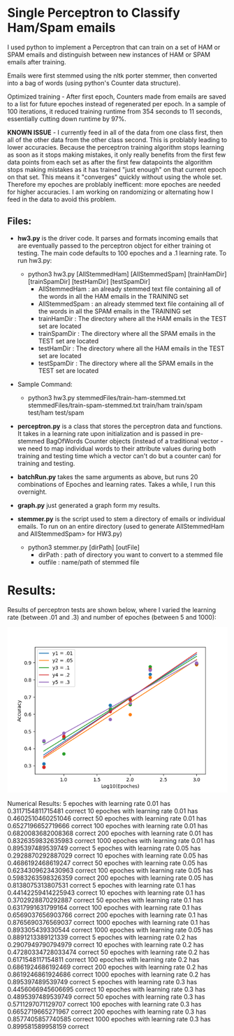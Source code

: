 # Single Perceptron to Classify Ham/Spam emails

I used python to implement a Perceptron that can train on a set of HAM or SPAM emails and distinguish between new instances of HAM or SPAM emails after training.

Emails were first stemmed using the nltk porter stemmer, then converted into a bag of words (using python's Counter data structure). 

Optimized training - After first epoch, Counters made from emails are saved to a list for future epoches instead of regenerated per epoch. In a sample of 100 iterations, it reduced training runtime from 354 seconds to 11 seconds, essentially cutting down runtime by 97%.

**KNOWN ISSUE** - I currently feed in all of the data from one class first, then all of the other data from the other class second. This is problably leading to lower accuracies. Because the perceptron training algorithm stops learning as soon as it stops making mistakes, it only really benefits from the first few data points from each set as after the first few datapoints the algorithm stops making mistakes as it has trained "just enough" on that current epoch on that set. This means it "converges" quickly without using the whole set. Therefore my epoches are problably inefficent: more epoches are needed for higher accuracies. I am working on randomizing or alternating how I feed in the data to avoid this problem.  

## Files:
* **hw3.py** is the driver code. It parses and formats incoming emails that are eventually passed to the perceptron object for either training ot testing. The main code defaults to 100 epoches and a .1 learning rate. To run hw3.py:

    * python3 hw3.py \[AllStemmedHam\] \[AllStemmedSpam\] \[trainHamDir\] \[trainSpamDir\] \[testHamDir\] \[testSpamDir\]
        * AllStemmedHam : an already stemmed text file containing all of the words in all the HAM emails in the TRAINING set
        * AllStemmedSpam : an already stemmed text file containing all of the words in all the SPAM emails in the TRAINING set
        * trainHamDir : The directory where all the HAM emails in the TEST set are located
        * trainSpamDir : The directory where all the SPAM emails in the TEST set are located
        * testHamDir : The directory where all the HAM emails in the TEST set are located
        * testSpamDir : The directory where all the SPAM emails in the TEST set are located

* Sample Command:
    * python3 hw3.py stemmedFiles/train-ham-stemmed.txt stemmedFiles/train-spam-stemmed.txt train/ham train/spam test/ham test/spam

* **perceptron.py** is a class that stores the perceptron data and functions. It takes in a learning rate upon initialization and is passed in pre-stemmed BagOfWords Counter objects (instead of a traditional vector - we need to map individual words to their attribute values during both training and testing time which a vector can't do but a counter can) for training and testing.
* **batchRun.py** takes the same arguments as above, but runs 20 combinations of Epoches and learning rates. Takes a while, I run this overnight.
* **graph.py** just generated a graph form my results.
* **stemmer.py** is the script used to stem a directory of emails or individual emails. To run on an entire directory (used to generate AllStemmedHam and AllStemmedSpam> for HW3.py)
    * python3 stemmer.py \[dirPath\] \[outFile\]
        * dirPath : path of directory you want to convert to a stemmed file
        * outfile : name/path of stemmed file

# Results:

Results of perceptron tests are shown below, where I varied the learning rate (between .01 and .3) and number of epoches (between 5 and 1000):

![Accuracy of perceptron given different learning rates and epoches](results/graphResults.png)

Numerical Results:
    5 epoches with learning rate 0.01 has 0.3117154811715481 correct
    10 epoches with learning rate 0.01 has 0.4602510460251046 correct
    50 epoches with learning rate 0.01 has 0.6527196652719666 correct
    100 epoches with learning rate 0.01 has 0.6820083682008368 correct
    200 epoches with learning rate 0.01 has 0.8326359832635983 correct
    1000 epoches with learning rate 0.01 has 0.895397489539749 correct
    5 epoches with learning rate 0.05 has 0.2928870292887029 correct
    10 epoches with learning rate 0.05 has 0.4686192468619247 correct
    50 epoches with learning rate 0.05 has 0.6234309623430963 correct
    100 epoches with learning rate 0.05 has 0.5983263598326359 correct
    200 epoches with learning rate 0.05 has 0.8138075313807531 correct
    5 epoches with learning rate 0.1 has 0.44142259414225943 correct
    10 epoches with learning rate 0.1 has 0.3702928870292887 correct
    50 epoches with learning rate 0.1 has 0.6317991631799164 correct
    100 epoches with learning rate 0.1 has 0.6569037656903766 correct
    200 epoches with learning rate 0.1 has 0.8765690376569037 correct
    1000 epoches with learning rate 0.1 has 0.893305439330544 correct
    1000 epoches with learning rate 0.05 has 0.8891213389121339 correct
    5 epoches with learning rate 0.2 has 0.2907949790794979 correct
    10 epoches with learning rate 0.2 has 0.47280334728033474 correct
    50 epoches with learning rate 0.2 has 0.6171548117154811 correct
    100 epoches with learning rate 0.2 has 0.6861924686192469 correct
    200 epoches with learning rate 0.2 has 0.8619246861924686 correct
    1000 epoches with learning rate 0.2 has 0.895397489539749 correct
    5 epoches with learning rate 0.3 has 0.4456066945606695 correct
    10 epoches with learning rate 0.3 has 0.4895397489539749 correct
    50 epoches with learning rate 0.3 has 0.5711297071129707 correct
    100 epoches with learning rate 0.3 has 0.6652719665271967 correct
    200 epoches with learning rate 0.3 has 0.8577405857740585 correct
    1000 epoches with learning rate 0.3 has 0.899581589958159 correct
